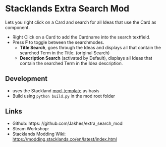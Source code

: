 # Stacklands Extra Search Mod

Lets you right click on a Card and search for all Ideas that use the Card as component.

- Right Click on a Card to add the Cardname into the search textfield.
- Press **F** to toggle between the searchmodes.
  - **Title Search**, goes through the Ideas and displays all that contain the searched Term in the Title. (original Search)
  - **Description Search** (activated by Default), displays all Ideas that contain the searched Term in the Idea description.

## Development

- uses the Stackland [mod-template](https://github.com/stacklandsdev/mod-template) as basis
- Build using `python build.py` in the mod root folder

## Links

- Github: https: //github.com/Jakhes/extra_search_mod
- Steam Workshop: 
- Stacklands Modding Wiki: https://modding.stacklands.co/en/latest/index.html
